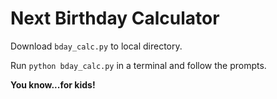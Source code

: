 # Next Birthday Calculator

Download `bday_calc.py` to local directory.

Run `python bday_calc.py` in a terminal and follow the prompts.

**You know...for kids!**
